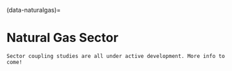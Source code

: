 (data-naturalgas)=
# Natural Gas Sector

```{warning}
Sector coupling studies are all under active development. More info to come!
```
